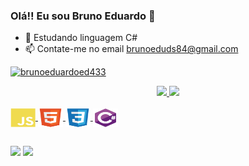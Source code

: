 ### Olá!! Eu sou Bruno Eduardo 👋

- 🌱 Estudando linguagem C#
- 📫 Contate-me no email brunoeduds84@gmail.com

<p align="left"> <a href="https://github.com/ryo-ma/github-profile-trophy"><img src="https://github-profile-trophy.vercel.app/?username=brunoeduardoed433" alt="brunoeduardoed433" /></a> </p>

<div align="center">
  <a href="https://github.com/brunoeduardoed433">
  <img height="180em" src="https://github-readme-stats.vercel.app/api?username=brunoeduardoed433&show_icons=true&theme=dracula&include_all_commits=true&count_private=true"/>
  <img height="180em" src="https://github-readme-stats.vercel.app/api/top-langs/?username=brunoeduardoed433&layout=compact&langs_count=7&theme=dracula"/>
</div>
  
<div style="display: inline_block"><br>
  <img align="center" alt="Bruno-Js" height="30" width="40" src="https://raw.githubusercontent.com/devicons/devicon/master/icons/javascript/javascript-plain.svg">
  <img align="center" alt="Bruno-HTML" height="30" width="40" src="https://raw.githubusercontent.com/devicons/devicon/master/icons/html5/html5-original.svg">
  <img align="center" alt="Bruno-CSS" height="30" width="40" src="https://raw.githubusercontent.com/devicons/devicon/master/icons/css3/css3-original.svg">
  <img align="center" alt="Bruno-Csharp" height="30" width="40" src="https://raw.githubusercontent.com/devicons/devicon/master/icons/csharp/csharp-original.svg">
</div>
  
  ##
  
  <div> 
  <a href = "mailto:brunoeduds84@gmail.com"><img src="https://img.shields.io/badge/-Gmail-%23333?style=for-the-badge&logo=gmail&logoColor=white" target="_blank"></a>
  <a href="https://www.linkedin.com/in/bruno-eduardo-337138231/" target="_blank"><img src="https://img.shields.io/badge/-LinkedIn-%230077B5?style=for-the-badge&logo=linkedin&logoColor=white" target="_blank"></a> 
